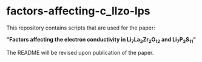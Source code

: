 # factors-affecting-c_llzo-lps

This repository contains scripts that are used for the paper:

 **"Factors affecting the electron conductivity in Li<sub>7</sub>La<sub>3</sub>Zr<sub>2</sub>O<sub>12</sub> and Li<sub>7</sub>P<sub>3</sub>S<sub>11</sub>"**

The README will be revised upon publication of the paper.
